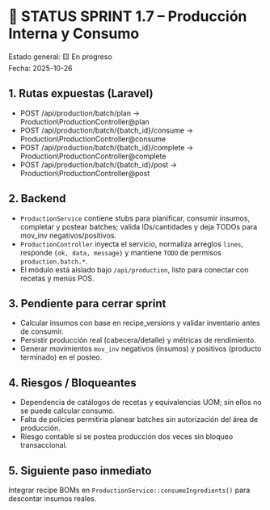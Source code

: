 # 🧭 STATUS SPRINT 1.7 – Producción Interna y Consumo

Estado general: 🟨 En progreso  
Fecha: 2025-10-26

## 1. Rutas expuestas (Laravel)
- POST /api/production/batch/plan -> Production\ProductionController@plan
- POST /api/production/batch/{batch_id}/consume -> Production\ProductionController@consume
- POST /api/production/batch/{batch_id}/complete -> Production\ProductionController@complete
- POST /api/production/batch/{batch_id}/post -> Production\ProductionController@post

## 2. Backend
- `ProductionService` contiene stubs para planificar, consumir insumos, completar y postear batches; valida IDs/cantidades y deja TODOs para mov_inv negativos/positivos.
- `ProductionController` inyecta el servicio, normaliza arreglos `lines`, responde `{ok, data, message}` y mantiene `TODO` de permisos `production.batch.*`.
- El módulo está aislado bajo `/api/production`, listo para conectar con recetas y menús POS.

## 3. Pendiente para cerrar sprint
- Calcular insumos con base en recipe_versions y validar inventario antes de consumir.
- Persistir producción real (cabecera/detalle) y métricas de rendimiento.
- Generar movimientos `mov_inv` negativos (insumos) y positivos (producto terminado) en el posteo.

## 4. Riesgos / Bloqueantes
- Dependencia de catálogos de recetas y equivalencias UOM; sin ellos no se puede calcular consumo.
- Falta de policies permitiría planear batches sin autorización del área de producción.
- Riesgo contable si se postea producción dos veces sin bloqueo transaccional.

## 5. Siguiente paso inmediato
Integrar recipe BOMs en `ProductionService::consumeIngredients()` para descontar insumos reales.
